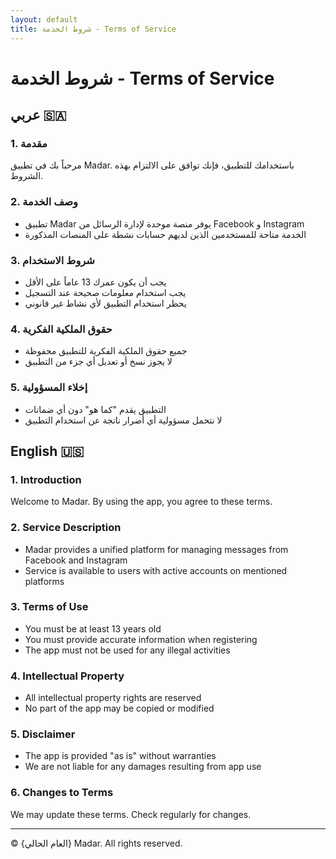```yaml
---
layout: default
title: شروط الخدمة - Terms of Service
---
```


# شروط الخدمة - Terms of Service


## عربي 🇸🇦

### 1. مقدمة
مرحباً بك في تطبيق Madar. باستخدامك للتطبيق، فإنك توافق على الالتزام بهذه الشروط.

### 2. وصف الخدمة
- تطبيق Madar يوفر منصة موحدة لإدارة الرسائل من Facebook و Instagram
- الخدمة متاحة للمستخدمين الذين لديهم حسابات نشطة على المنصات المذكورة

### 3. شروط الاستخدام
- يجب أن يكون عمرك 13 عاماً على الأقل
- يجب استخدام معلومات صحيحة عند التسجيل
- يحظر استخدام التطبيق لأي نشاط غير قانوني

### 4. حقوق الملكية الفكرية
- جميع حقوق الملكية الفكرية للتطبيق محفوظة
- لا يجوز نسخ أو تعديل أي جزء من التطبيق

### 5. إخلاء المسؤولية
- التطبيق يقدم "كما هو" دون أي ضمانات
- لا نتحمل مسؤولية أي أضرار ناتجة عن استخدام التطبيق

## English 🇺🇸

### 1. Introduction
Welcome to Madar. By using the app, you agree to these terms.

### 2. Service Description
- Madar provides a unified platform for managing messages from Facebook and Instagram
- Service is available to users with active accounts on mentioned platforms

### 3. Terms of Use
- You must be at least 13 years old
- You must provide accurate information when registering
- The app must not be used for any illegal activities

### 4. Intellectual Property
- All intellectual property rights are reserved
- No part of the app may be copied or modified

### 5. Disclaimer
- The app is provided "as is" without warranties
- We are not liable for any damages resulting from app use

### 6. Changes to Terms
We may update these terms. Check regularly for changes.

---
© {العام الحالي} Madar. All rights reserved.
